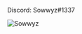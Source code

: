Discord: Sowwyz#1337


![Sowwyz](https://user-images.githubusercontent.com/88189918/220154019-55c0daf7-8733-48ad-8f95-d5176a041fa5.png)
